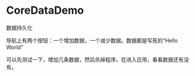 # CoreDataDemo
数据持久化

导航上有两个按钮：一个增加数据，一个减少数据。数据都是写死的“Hello World”

可以先测试一下，增加几条数据，然后杀掉程序。在进入应用，看看数据还有没有。
